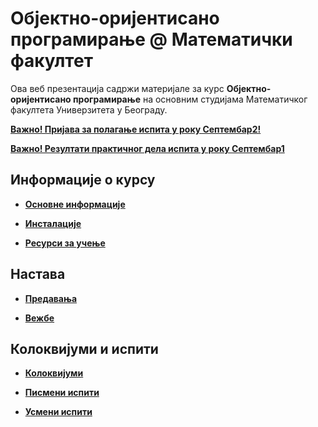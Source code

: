# Објектно-оријентисано програмирање @ Математички факултет

Ова веб презентација садржи материјале за курс **Објектно-оријентисано програмирање** на основним студијама Математичког факултета Универзитета у Београду.


**[Важно! Пријава за полагање испита у року Септембар2!](/pismeni-ispiti/info/README.md)**

**[Важно! Резултати практичног дела испита у року Септембар1](/pismeni-ispiti/info/README.md)**

<!-- **[Важно! Распоред студената по учионицама у року Септембар1](/pismeni-ispiti/info/README.md)** -->

<!-- **[Важно! Пријава за полагање практичног дела испита у року Јун2!](/pismeni-ispiti/info/README.md)** -->

<!-- **[Важно! Страница посвећена часовима вежби уживо!](/vezbe/info/README.md)** -->

<!-- **[Важно! Страница посвећена часовима предавања уживо!](/predavanja/info/README.md)** -->


## Информације о курсу

* **[Основне информације](/informacije/README.md)**

* **[Инсталације](/INSTALACIJE.md)**

* **[Ресурси за учење](/RESURSI-ZA-UCENJE.md)**

## Настава

* **[Предавања](/predavanja/README.md)**

* **[Вежбе](/vezbe/README.md)**

## Колоквијуми и испити

* **[Колоквијуми](/kolokvijumi/README.md)**

* **[Писмени испити](/pismeni-ispiti/README.md)**

* **[Усмени испити](/usmeni-ispiti/README.md)**
